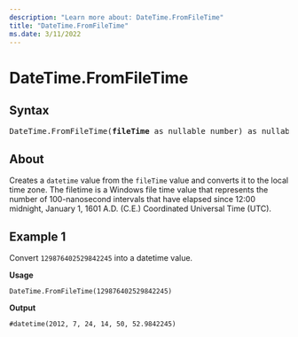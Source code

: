 ```yaml
---
description: "Learn more about: DateTime.FromFileTime"
title: "DateTime.FromFileTime"
ms.date: 3/11/2022
---
```

# DateTime.FromFileTime

## Syntax

<pre>
DateTime.FromFileTime(<b>fileTime</b> as nullable number) as nullable datetime
</pre>
  
## About

Creates a `datetime` value from the `fileTime` value and converts it to the local time zone. The filetime is a Windows file time value that represents the number of 100-nanosecond intervals that have elapsed since 12:00 midnight, January 1, 1601 A.D. (C.E.) Coordinated Universal Time (UTC).

## Example 1

Convert `129876402529842245` into a datetime value.

**Usage**

```powerquery-m
DateTime.FromFileTime(129876402529842245)
```

**Output**

`#datetime(2012, 7, 24, 14, 50, 52.9842245)`
